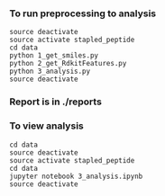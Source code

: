 ### To run preprocessing to analysis 
```
source deactivate
source activate stapled_peptide
cd data
python 1_get_smiles.py
python 2_get_RdkitFeatures.py
python 3_analysis.py
source deactivate
```
### Report is in ./reports

### To view analysis
```
cd data
source deactivate
source activate stapled_peptide
cd data
jupyter notebook 3_analysis.ipynb
source deactivate
```

